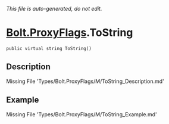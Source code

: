 *This file is auto-generated, do not edit.*

# [Bolt.ProxyFlags](Types/Bolt.ProxyFlags.md).ToString
`public virtual string ToString()`
## Description
Missing File 'Types/Bolt.ProxyFlags/M/ToString_Description.md'
## Example
Missing File 'Types/Bolt.ProxyFlags/M/ToString_Example.md'
